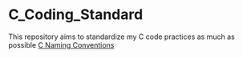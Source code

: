 # C_Coding_Standard
This repository aims to standardize my C code practices as much as possible
[C Naming Conventions](Naming_Conventions.md)
